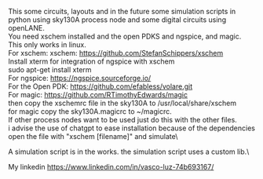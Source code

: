 This some circuits, layouts and in the future some simulation scripts in python using sky130A process node and some digital circuits using openLANE.\
You need xschem installed and the open PDKS and ngspice, and magic. This only works in linux.\
For xschem:
xschem: https://github.com/StefanSchippers/xschem \
Install xterm for integration of ngspice with xschem \
sudo apt-get install xterm \
For ngspice:
https://ngspice.sourceforge.io/ <br>
For the Open PDK:
https://github.com/efabless/volare.git <br>
For magic:
https://github.com/RTimothyEdwards/magic <br>
then copy the xschemrc file in the sky130A to /usr/local/share/xschem <br>
for magic copy the sky130A.magicrc to ~/magicrc. <br>
If other process nodes want to be used just do this with the other files. <br>
i advise the use of chatgpt to ease installation because of the dependencies\
open the file with "xschem [filename]" and simulate\

A simulation script is in the works. the simulation script uses a custom lib.\


My linkedin https://www.linkedin.com/in/vasco-luz-74b693167/


